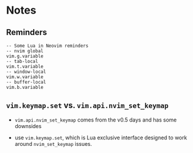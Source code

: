 # Notes

## Reminders

```
-- Some Lua in Neovim reminders
-- nvim global
vim.g.variable
-- tab-local
vim.t.variable
-- window-local
vim.w.variable
-- buffer-local
vim.b.variable
```

## `vim.keymap.set` vs. `vim.api.nvim_set_keymap`

- `vim.api.nvim_set_keymap` comes from the v0.5 days and has some downsides

- use `vim.keymap.set`, which is Lua exclusive interface designed to work around `nvim_set_keymap` issues.
